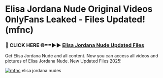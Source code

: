 # Elisa Jordana Nude Original Videos 0nlyFans Leaked - Files Updated! (mfnc)

<h3>🔴 CLICK HERE 🌐==►► <a href="https://tinyurl.com/4mcuefdz" rel="nofollow">Elisa Jordana Nude Updated Files</a></h3>

Get Elisa Jordana Nude and all content. Now you can access all videos and pictures of Elisa Jordana Nude. New Updated Files 2025!

[![mfnc](https://i.imgur.com/StAQSOY.gif)](https://tinyurl.com/4mcuefdz)
elisa jordana nudes